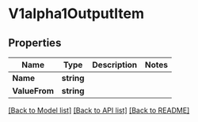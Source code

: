# V1alpha1OutputItem

## Properties

Name | Type | Description | Notes
------------ | ------------- | ------------- | -------------
**Name** | **string** |  | 
**ValueFrom** | **string** |  | 

[[Back to Model list]](../README.md#documentation-for-models) [[Back to API list]](../README.md#documentation-for-api-endpoints) [[Back to README]](../README.md)


